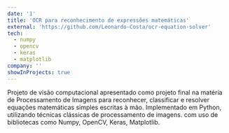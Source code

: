 ```yaml
---
date: '1'
title: 'OCR para reconhecimento de expressões matemáticas'
external: 'https://github.com/Leonardo-Costa/ocr-equation-solver'
tech:
  - numpy
  - opencv
  - keras
  - matplotlib
company: ''
showInProjects: true
---
```


Projeto de visão computacional apresentado como projeto final na matéria de Processamento de Imagens para reconhecer, classificar e resolver equações matemáticas simples escritas à mão. Implementado em Python, utilizando técnicas clássicas de processamento de imagens. com uso de bibliotecas como Numpy, OpenCV, Keras, Matplotlib.

